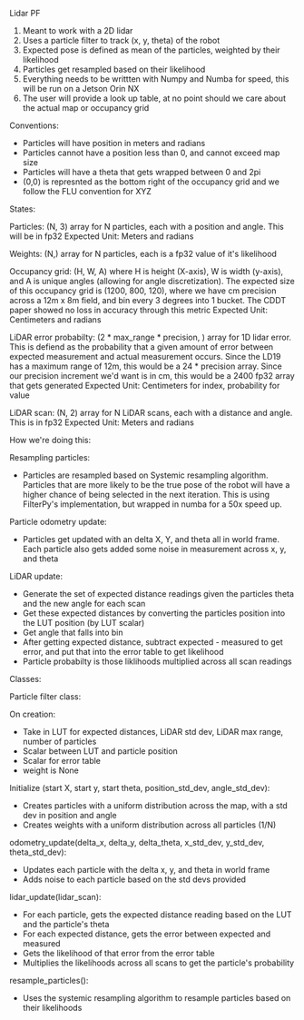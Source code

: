 Lidar PF

1) Meant to work with a 2D lidar
2) Uses a particle filter to track (x, y, theta) of the robot
3) Expected pose is defined as mean of the particles, weighted by their likelihood
4) Particles get resampled based on their likelihood
5) Everything needs to be writtten with Numpy and Numba for speed, this will be run on a Jetson Orin NX
6) The user will provide a look up table, at no point should we care about the actual map or occupancy grid

Conventions:
- Particles will have position in meters and radians
- Particles cannot have a position less than 0, and cannot exceed map size
- Particles will have a theta that gets wrapped between 0 and 2pi
- (0,0) is represnted as the bottom right of the occupancy grid and we follow the FLU convention for XYZ

States:

Particles:
(N, 3) array for N particles, each with a position and angle. This will be in fp32
Expected Unit: Meters and radians

Weights:
(N,) array for N particles, each is a fp32 value of it's likelihood

Occupancy grid:
(H, W, A) where H is height (X-axis), W is width (y-axis), and A is unique angles (allowing for angle discretization).
The expected size of this occupancy grid is (1200, 800, 120), where we have cm precision across a 12m x 8m field, and bin every 
3 degrees into 1 bucket. The CDDT paper showed no loss in accuracy through this metric
Expected Unit: Centimeters and radians

LiDAR error probabilty:
(2 * max_range * precision, ) array for 1D lidar error. This is defiend as the probability that a given amount of error between
expected measurement and actual measurement occurs. Since the LD19 has a maximum range of 12m, this would be a 24 * precision array.
Since our precision increment we'd want is in cm, this would be a 2400 fp32 array that gets generated
Expected Unit: Centimeters for index, probability for value

LiDAR scan:
(N, 2) array for N LiDAR scans, each with a distance and angle. This is in fp32
Expected Unit: Meters and radians

How we're doing this:

Resampling particles:
- Particles are resampled based on Systemic resampling algorithm. Particles that are more likely to be the true pose of the robot
will have a higher chance of being selected in the next iteration. This is using FilterPy's implementation, but wrapped in numba
for a 50x speed up.

Particle odometry update:
- Particles get updated with an delta X, Y, and theta all in world frame. Each particle also gets added some noise in measurement
across x, y, and theta

LiDAR update:
- Generate the set of expected distance readings given the particles theta and the new angle for each scan
- Get these expected distances by converting the particles position into the LUT position (by LUT scalar)
- Get angle that falls into bin
- After getting expected distance, subtract expected - measured to get error, and put that into the error table to get likelihood
- Particle probabilty is those liklihoods multiplied across all scan readings

Classes:

Particle filter class:

On creation:
- Take in LUT for expected distances, LiDAR std dev, LiDAR max range, number of particles
- Scalar between LUT and particle position
- Scalar for error table
- weight is None

Initialize (start X, start y, start theta, position_std_dev, angle_std_dev):
- Creates particles with a uniform distribution across the map, with a std dev in position and angle
- Creates weights with a uniform distribution across all particles (1/N)

odometry_update(delta_x, delta_y, delta_theta, x_std_dev, y_std_dev, theta_std_dev):
- Updates each particle with the delta x, y, and theta in world frame
- Adds noise to each particle based on the std devs provided

lidar_update(lidar_scan):
- For each particle, gets the expected distance reading based on the LUT and the particle's theta
- For each expected distance, gets the error between expected and measured
- Gets the likelihood of that error from the error table
- Multiplies the likelihoods across all scans to get the particle's probability

resample_particles():
- Uses the systemic resampling algorithm to resample particles based on their likelihoods

